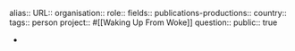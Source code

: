 alias::
URL::
organisation::
role::
fields::
publications-productions:: 
country::
tags:: person
project:: #[[Waking Up From Woke]]
question::
public:: true

-
